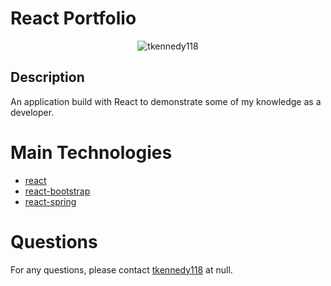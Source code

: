 # React Portfolio 
<center><img src="https://avatars3.githubusercontent.com/u/16977628?s=25&v=4" alt="tkennedy118" /></center>

## Description
An application build with React to demonstrate some of my knowledge as a developer. 

# Main Technologies
* [react](https://www.npmjs.com/package/react)
* [react-bootstrap](https://www.npmjs.com/)
* [react-spring](https://www.npmjs.com/package/react-spring)

# Questions
For any questions, please contact [tkennedy118](http://github.com/tkennedy118) at null.
